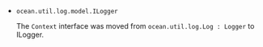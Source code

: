 * `ocean.util.log.model.ILogger`

  The `Context` interface was moved from `ocean.util.log.Log : Logger` to ILogger.

